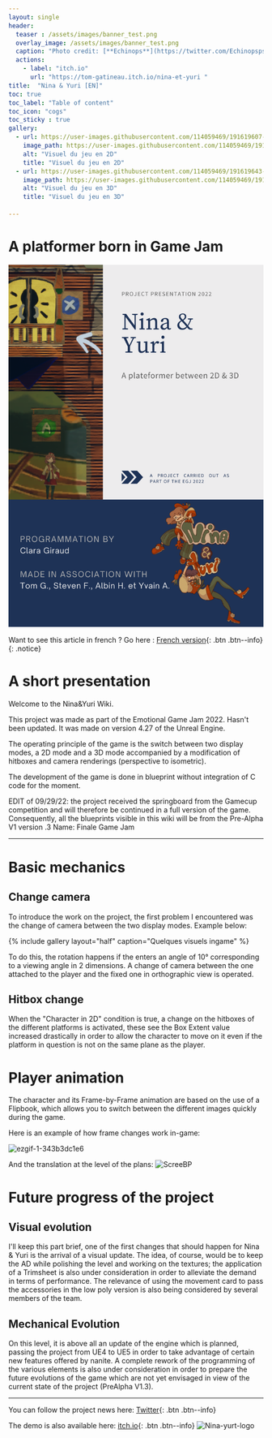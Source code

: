 ```yaml
---
layout: single
header:
  teaser : /assets/images/banner_test.png
  overlay_image: /assets/images/banner_test.png
  caption: "Photo credit: [**Echinops**](https://twitter.com/Echinopspsps)"
  actions:
    - label: "itch.io"
      url: "https://tom-gatineau.itch.io/nina-et-yuri "
title:  "Nina & Yuri [EN]"
toc: true
toc_label: "Table of content"
toc_icon: "cogs"
toc_sticky : true
gallery:
  - url: https://user-images.githubusercontent.com/114059469/191619607-fe846042-73ab-4073-b8f1-478cf66c0ede.png
    image_path: https://user-images.githubusercontent.com/114059469/191619607-fe846042-73ab-4073-b8f1-478cf66c0ede.png
    alt: "Visuel du jeu en 2D"
    title: "Visuel du jeu en 2D"
  - url: https://user-images.githubusercontent.com/114059469/191619643-f8f51dac-5199-43ea-98ce-a3b8efb9b7b0.png
    image_path: https://user-images.githubusercontent.com/114059469/191619643-f8f51dac-5199-43ea-98ce-a3b8efb9b7b0.png
    alt: "Visuel du jeu en 3D"
    title: "Visuel du jeu en 3D"

---
```

# A platformer born in Game Jam

![NYPresEN](/assets/images/NYPresEN.png)

Want to see this article in french ? Go here : [French version](https://dwenshell.github.io/Nina-et-Yuri-FR/){: .btn .btn--info} 
{: .notice}

# A short presentation

Welcome to the Nina&Yuri Wiki.

This project was made as part of the Emotional Game Jam 2022. Hasn't been updated. It was made on version 4.27 of the Unreal Engine.

The operating principle of the game is the switch between two display modes, a 2D mode and a 3D mode accompanied by a modification of hitboxes and camera renderings (perspective to isometric).

The development of the game is done in blueprint without integration of C code for the moment.

EDIT of 09/29/22: the project received the springboard from the Gamecup competition and will therefore be continued in a full version of the game. Consequently, all the blueprints visible in this wiki will be from the Pre-Alpha V1 version .3 Name: Finale Game Jam


***
# Basic mechanics
## Change camera

To introduce the work on the project, the first problem I encountered was the change of camera between the two display modes.
Example below:

{% include gallery layout="half" caption="Quelques visuels ingame" %}

To do this, the rotation happens if the enters an angle of 10° corresponding to a viewing angle in 2 dimensions. A change of camera between the one attached to the player and the fixed one in orthographic view is operated.

## Hitbox change

When the "Character in 2D" condition is true, a change on the hitboxes of the different platforms is activated, these see the Box Extent value increased drastically in order to allow the character to move on it even if the platform in question is not on the same plane as the player.

# Player animation

The character and its Frame-by-Frame animation are based on the use of a Flipbook, which allows you to switch between the different images quickly during the game.

Here is an example of how frame changes work in-game:


![ezgif-1-343b3dc1e6](https://user-images.githubusercontent.com/114059469/193783795-0cf2ac5d-b971-4870-8f2f-54cfd2a22a12.gif)

And the translation at the level of the plans:
![ScreeBP](https://user-images.githubusercontent.com/114059469/193783831-9f377285-856c-48c7-805f-4895b39295fd.png)

# Future progress of the project
## Visual evolution

I'll keep this part brief, one of the first changes that should happen for Nina & Yuri is the arrival of a visual update. The idea, of course, would be to keep the AD while polishing the level and working on the textures; the application of a Trimsheet is also under consideration in order to alleviate the demand in terms of performance. The relevance of using the movement card to pass the accessories in the low poly version is also being considered by several members of the team.

## Mechanical Evolution

On this level, it is above all an update of the engine which is planned, passing the project from UE4 to UE5 in order to take advantage of certain new features offered by nanite. A complete rework of the programming of the various elements is also under consideration in order to prepare the future evolutions of the game which are not yet envisaged in view of the current state of the project (PreAlpha V1.3).

***

You can follow the project news here: [Twitter](https://twitter.com/NinaYuriTheGame){: .btn .btn--info}

The demo is also available here: [itch.io](https://tom-gatineau.itch.io/nina-et-yuri){: .btn .btn--info}
![Nina-yurt-logo](https://user-images.githubusercontent.com/114059469/193817889-a0feb3ca-9cdd-4fac-8fdd-f7866550b63f.png)